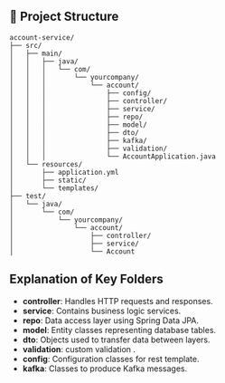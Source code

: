 ## 📁 Project Structure

```
account-service/
├── src/
│   ├── main/
│   │   ├── java/
│   │   │   └── com/
│   │   │       └── yourcompany/
│   │   │           └── account/
│   │   │               ├── config/
│   │   │               ├── controller/
│   │   │               ├── service/
│   │   │               ├── repo/
│   │   │               ├── model/
│   │   │               ├── dto/
│   │   │               ├── kafka/
│   │   │               ├── validation/
│   │   │               └── AccountApplication.java
│   └── resources/
│       ├── application.yml
│       ├── static/
│       └── templates/
├── test/
│   └── java/
│       └── com/
│           └── yourcompany/
│               └── account/
│                   ├── controller/
│                   ├── service/
│                   └── Account

```
## Explanation of Key Folders

- **controller**: Handles HTTP requests and responses.
- **service**: Contains business logic services.
- **repo**: Data access layer using Spring Data JPA.
- **model**: Entity classes representing database tables.
- **dto**: Objects used to transfer data between layers.
- **validation**: custom validation .
- **config**: Configuration classes for rest template.
- **kafka**: Classes to produce Kafka messages.
